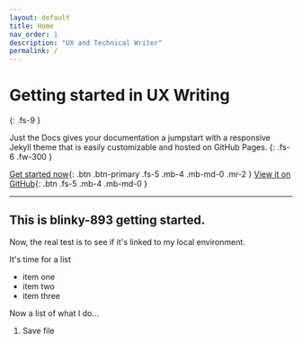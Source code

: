 ```yaml
---
layout: default
title: Home
nav_order: 1
description: "UX and Technical Writer"
permalink: /
---
```


# Getting started in UX Writing
{: .fs-9 }

Just the Docs gives your documentation a jumpstart with a responsive Jekyll theme that is easily customizable and hosted on GitHub Pages.
{: .fs-6 .fw-300 }

[Get started now](https://www.google.com){: .btn .btn-primary .fs-5 .mb-4 .mb-md-0 .mr-2 } [View it on GitHub](https://www.github.com){: .btn .fs-5 .mb-4 .mb-md-0 }

---

## This is blinky-893 getting started.

Now, the real test is to see if it's linked to my local environment.

It's time for a list

- item one
- item two 
- item three

Now a list of what I do...

1. Save file
